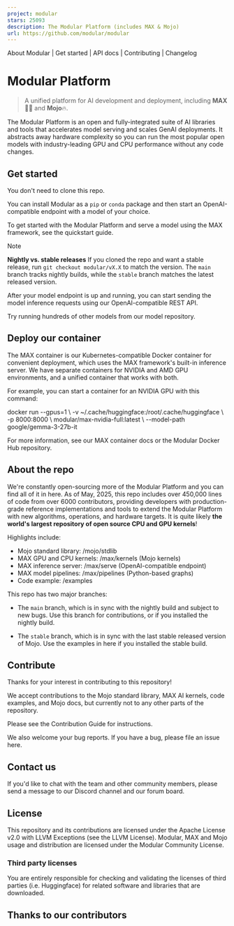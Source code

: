 ```yaml
---
project: modular
stars: 25093
description: The Modular Platform (includes MAX & Mojo)
url: https://github.com/modular/modular
---
```


About Modular | Get started | API docs | Contributing | Changelog

Modular Platform
================

> A unified platform for AI development and deployment, including **MAX**🧑‍🚀 and **Mojo**🔥.

The Modular Platform is an open and fully-integrated suite of AI libraries and tools that accelerates model serving and scales GenAI deployments. It abstracts away hardware complexity so you can run the most popular open models with industry-leading GPU and CPU performance without any code changes.

Get started
-----------

You don't need to clone this repo.

You can install Modular as a `pip` or `conda` package and then start an OpenAI-compatible endpoint with a model of your choice.

To get started with the Modular Platform and serve a model using the MAX framework, see the quickstart guide.

Note

**Nightly vs. stable releases** If you cloned the repo and want a stable release, run `git checkout modular/vX.X` to match the version. The `main` branch tracks nightly builds, while the `stable` branch matches the latest released version.

After your model endpoint is up and running, you can start sending the model inference requests using our OpenAI-compatible REST API.

Try running hundreds of other models from our model repository.

Deploy our container
--------------------

The MAX container is our Kubernetes-compatible Docker container for convenient deployment, which uses the MAX framework's built-in inference server. We have separate containers for NVIDIA and AMD GPU environments, and a unified container that works with both.

For example, you can start a container for an NVIDIA GPU with this command:

docker run --gpus=1 \\
    -v ~/.cache/huggingface:/root/.cache/huggingface \\
    -p 8000:8000 \\
    modular/max-nvidia-full:latest \\
    --model-path google/gemma-3-27b-it

For more information, see our MAX container docs or the Modular Docker Hub repository.

About the repo
--------------

We're constantly open-sourcing more of the Modular Platform and you can find all of it in here. As of May, 2025, this repo includes over 450,000 lines of code from over 6000 contributors, providing developers with production-grade reference implementations and tools to extend the Modular Platform with new algorithms, operations, and hardware targets. It is quite likely **the world's largest repository of open source CPU and GPU kernels**!

Highlights include:

-   Mojo standard library: /mojo/stdlib
-   MAX GPU and CPU kernels: /max/kernels (Mojo kernels)
-   MAX inference server: /max/serve (OpenAI-compatible endpoint)
-   MAX model pipelines: /max/pipelines (Python-based graphs)
-   Code example: /examples

This repo has two major branches:

-   The `main` branch, which is in sync with the nightly build and subject to new bugs. Use this branch for contributions, or if you installed the nightly build.
    
-   The `stable` branch, which is in sync with the last stable released version of Mojo. Use the examples in here if you installed the stable build.
    

Contribute
----------

Thanks for your interest in contributing to this repository!

We accept contributions to the Mojo standard library, MAX AI kernels, code examples, and Mojo docs, but currently not to any other parts of the repository.

Please see the Contribution Guide for instructions.

We also welcome your bug reports. If you have a bug, please file an issue here.

Contact us
----------

If you'd like to chat with the team and other community members, please send a message to our Discord channel and our forum board.

License
-------

This repository and its contributions are licensed under the Apache License v2.0 with LLVM Exceptions (see the LLVM License). Modular, MAX and Mojo usage and distribution are licensed under the Modular Community License.

### Third party licenses

You are entirely responsible for checking and validating the licenses of third parties (i.e. Huggingface) for related software and libraries that are downloaded.

Thanks to our contributors
--------------------------
